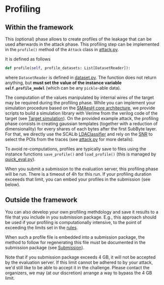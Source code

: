 # Profiling

## Within the framework

This (optional) phase allows to create profiles of the leakage that can be used
afterwards in the attack phase.
This profiling step can be implemented in the
`profile()` method of the `Attack` class in
[attack.py](https://github.com/simple-crypto/SMAesH-challenge/blob/main/demo_submission/attack.py).

It is defined as follows
```python
def profile(self, profile_datasets: List[DatasetReader]):
```
where `DatasetReader` is defined in
[dataset.py](https://github.com/simple-crypto/SMAesH-challenge/blob/main/demo_submission/dataset.py).
The function does not return anything, but **must set the value of the instance
variable `self.profile_model`** (which can be any `pickle`-able data).

The computation of the values manipulated by internal wires of the target may be
required during the profiling phase. While you can implement your
simulation procedure based on the
[SMAesH core architecture](https://github.com/simple-crypto/SMAesH), we provide
scripts to build a simulation library with Verime from the verilog code of the target (see
[Target simulation](./target_simulation.md)).  On the provided example attack, the
profiling phase consists in creating gaussian templates (together with a
reduction of dimensionality) for every shares of each bytes after the first
SubByte layer. For that, we directly use the SCALib
[LDAClassifier](https://scalib.readthedocs.io/en/stable/source/_generated/scalib.modeling.LDAClassifier.html#scalib.modeling.LDAClassifier)
and rely on the [SNR](https://scalib.readthedocs.io/en/stable/source/_generated/scalib.metrics.SNR.html) to select the POIs from the traces
(see [attack.py](https://github.com/simple-crypto/SMAesH-challenge/blob/main/demo_submission/attack.py) for more details).

To avoid re-computations, profiles are typically save to files using the
instance functions `save_profile()` and `load_profile()` (this is managed by
[quick_eval.py](https://github.com/simple-crypto/SMAesH-challenge/blob/main/demo_submission/quick_eval.py)).

When you submit a submission to the evaluation server, this profiling phase will be run.
There is a timeout of 4h for this run. If your profiling duration exceeeds that
limit, you can embed your profiles in the submission (see below).

## Outside the framework

You can also develop your own profiling methdology and save it results to a
file that you include in you submission package.
E.g., this approach should be used if your profiling is computationally
intensive, to the point of exceeding the limits set in the [rules](./rules.md).

When such a profile file is embedded into a submission package, the method to
follow for regenerating this file must be documented in the submission package (see
[Submission](./submission.md)).

Note that if you submission package exceeds 4 GB, it will not be accepted by
the evaluation server.
If this limit cannot be adhered to by your attack, we'd still like to be able
to accept it in the challenge. Please contact the organizers, we may (at our
discretion) arrange a way to bypass the 4 GB limit.

